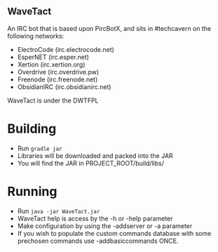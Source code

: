 WaveTact
--------
An IRC bot that is based upon PircBotX, and sits in #techcavern on the following networks:
- ElectroCode (irc.electrocode.net)
- EsperNET (irc.esper.net)
- Xertion (irc.xertion.org)
- Overdrive (irc.overdrive.pw)
- Freenode (irc.freenode.net)
- ObsidianIRC (irc.obsidianirc.net)

WaveTact is under the DWTFPL

Building
========
- Run `gradle jar`
- Libraries will be downloaded and packed into the JAR
- You will find the JAR in PROJECT_ROOT/build/libs/

Running
=======
- Run `java -jar WaveTact.jar`
- WaveTact help is access by the -h or -help parameter
- Make configuration by using the -addserver or -a parameter
- If you wish to populate the custom commands database with some prechosen commands use -addbasiccommands ONCE.
